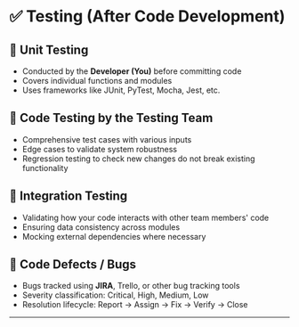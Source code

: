
# ✅ Testing (After Code Development)  

## 🔹 Unit Testing  
- Conducted by the **Developer (You)** before committing code  
- Covers individual functions and modules  
- Uses frameworks like JUnit, PyTest, Mocha, Jest, etc.  

## 🔹 Code Testing by the Testing Team  
- Comprehensive test cases with various inputs  
- Edge cases to validate system robustness  
- Regression testing to check new changes do not break existing functionality  

## 🔹 Integration Testing  
- Validating how your code interacts with other team members' code  
- Ensuring data consistency across modules  
- Mocking external dependencies where necessary  

## 🐞 Code Defects / Bugs  
- Bugs tracked using **JIRA**, Trello, or other bug tracking tools  
- Severity classification: Critical, High, Medium, Low  
- Resolution lifecycle: Report → Assign → Fix → Verify → Close  

---